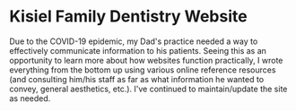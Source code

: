 # Kisiel Family Dentistry Website

Due to the COVID-19 epidemic, my Dad's practice needed a way to effectively communicate information to his patients. Seeing this as an opportunity to learn more 
about how websites function practically, I wrote everything from the bottom up using various online reference resources (and consulting him/his staff as far as what 
information he wanted to convey, general aesthetics, etc.). I've continued to maintain/update the site as needed.
